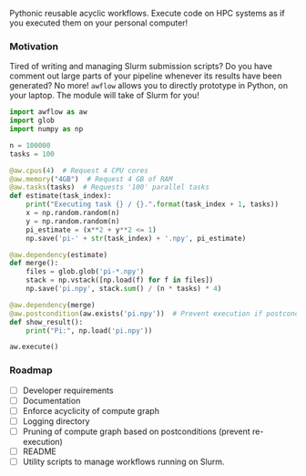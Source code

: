 Pythonic reusable acyclic workflows. Execute code on HPC systems as if you executed them on your personal computer!

### Motivation

Tired of writing and managing Slurm submission scripts? Do you have comment out large parts of your pipeline whenever its results have been generated?
No more! `awflow` allows you to directly prototype in Python, on your laptop. The module will take of Slurm for you!


```python
import awflow as aw
import glob
import numpy as np

n = 100000
tasks = 100

@aw.cpus(4)  # Request 4 CPU cores
@aw.memory("4GB")  # Request 4 GB of RAM
@aw.tasks(tasks)  # Requests '100' parallel tasks
def estimate(task_index):
    print("Executing task {} / {}.".format(task_index + 1, tasks))
    x = np.random.random(n)
    y = np.random.random(n)
    pi_estimate = (x**2 + y**2 <= 1)
    np.save('pi-' + str(task_index) + '.npy', pi_estimate)

@aw.dependency(estimate)
def merge():
    files = glob.glob('pi-*.npy')
    stack = np.vstack([np.load(f) for f in files])
    np.save('pi.npy', stack.sum() / (n * tasks) * 4)

@aw.dependency(merge)
@aw.postcondition(aw.exists('pi.npy'))  # Prevent execution if postcondition is satisfied.
def show_result():
    print("Pi:", np.load('pi.npy'))

aw.execute()
```


### Roadmap

- [ ] Developer requirements
- [ ] Documentation
- [ ] Enforce acyclicity of compute graph
- [ ] Logging directory
- [ ] Pruning of compute graph based on postconditions (prevent re-execution)
- [ ] README
- [ ] Utility scripts to manage workflows running on Slurm.
